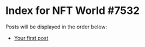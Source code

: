 # Index for NFT World #7532
Posts will be displayed in the order below:

- [Your first post](./001-first.md)

